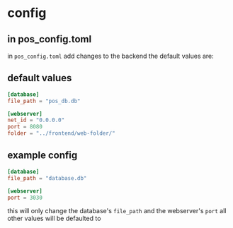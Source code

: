 # config

## in pos_config.toml

in `pos_config.toml` add changes to the backend the default values are:

## default values

```toml
[database]
file_path = "pos_db.db"

[webserver]
net_id = "0.0.0.0"
port = 8080
folder = "../frontend/web-folder/"
```

## example config

```toml
[database]
file_path = "database.db"

[webserver]
port = 3030
```

this will only change the database's `file_path` and the webserver's `port` all other values will be defaulted to
